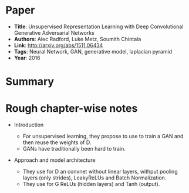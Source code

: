 # Paper

* **Title**: Unsupervised Representation Learning with Deep Convolutional Generative Adversarial Networks
* **Authors**: Alec Radford, Luke Metz, Soumith Chintala
* **Link**: http://arxiv.org/abs/1511.06434
* **Tags**: Neural Network, GAN, generative model, laplacian pyramid
* **Year**: 2016

# Summary


# Rough chapter-wise notes

* Introduction
  * For unsupervised learning, they propose to use to train a GAN and then reuse the weights of D.
  * GANs have traditionally been hard to train.

* Approach and model architecture
  * They use for D an convnet without linear layers, withput pooling layers (only strides), LeakyReLUs and Batch Normalization.
  * They use for G ReLUs (hidden layers) and Tanh (output).
